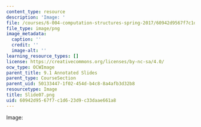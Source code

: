 ```yaml
---
content_type: resource
description: 'Image: '
file: /courses/6-004-computation-structures-spring-2017/60942d9567f7c1d623d9c33daae661a8_Slide07.png
file_type: image/png
image_metadata:
  caption: ''
  credit: ''
  image-alt: ''
learning_resource_types: []
license: https://creativecommons.org/licenses/by-nc-sa/4.0/
ocw_type: OCWImage
parent_title: 9.1 Annotated Slides
parent_type: CourseSection
parent_uid: 50133447-1f02-454d-b4c8-8a4afb3d32b8
resourcetype: Image
title: Slide07.png
uid: 60942d95-67f7-c1d6-23d9-c33daae661a8
---
```

Image: 